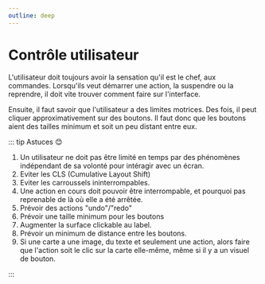 ```yaml
---
outline: deep
---
```


# Contrôle utilisateur

L'utilisateur doit toujours avoir la sensation qu'il est le chef, aux commandes.
Lorsqu'ils veut démarrer une action, la suspendre ou la reprendre, il doit vite
trouver comment faire sur l'interface.

Ensuite, il faut savoir que l'utilisateur a des limites motrices. Des fois, il
peut cliquer approximativement sur des boutons. Il faut donc que les boutons
aient des tailles minimum et soit un peu distant entre eux.

::: tip Astuces 😊

1. Un utilisateur ne doit pas être limité en temps par des phénomènes
   indépendant de sa volonté pour intéragir avec un écran.
2. Eviter les CLS (Cumulative Layout Shift)
3. Eviter les carroussels ininterrompables.
4. Une action en cours doit pouvoir être interrompable, et pourquoi pas
   reprenable de là où elle a été arrêtée.
5. Prévoir des actions "undo"/"redo"
6. Prévoir une taille minimum pour les boutons
7. Augmenter la surface clickable au label.
8. Prévoir un minimum de distance entre les boutons.
9. Si une carte a une image, du texte et seulement une action, alors faire que
   l'action soit le clic sur la carte elle-même, même si il y a un visuel de
   bouton.

:::
